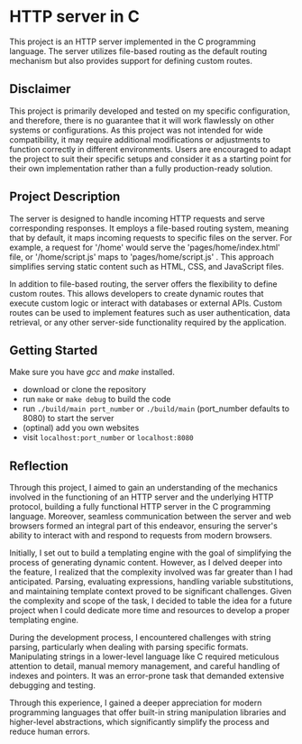 # HTTP server in C

This project is an HTTP server implemented in the C programming language.
The server utilizes file-based routing as the default routing mechanism but also
provides support for defining custom routes.

## Disclaimer

This project is primarily developed and tested on my specific configuration, and
therefore, there is no guarantee that it will work flawlessly on other systems or
configurations. As this project was not intended for wide compatibility, it may
require additional modifications or adjustments to function correctly in different
environments. Users are encouraged to adapt the project to suit their specific
setups and consider it as a starting point for their own implementation rather
than a fully production-ready solution.

## Project Description

The server is designed to handle incoming HTTP requests and serve corresponding
responses. It employs a file-based routing system, meaning that by default,
it maps incoming requests to specific files on the server. For example, a
request for '/home' would serve the 'pages/home/index.html' file, or
'/home/script.js' maps to 'pages/home/script.js' . This approach simplifies
serving static content such as HTML, CSS, and JavaScript files.

In addition to file-based routing, the server offers the flexibility to define
custom routes. This allows developers to create dynamic routes that execute
custom logic or interact with databases or external APIs. Custom routes can be
used to implement features such as user authentication, data retrieval, or any
other server-side functionality required by the application.

## Getting Started

Make sure you have _gcc_ and _make_ installed.

- download or clone the repository
- run `make` or `make debug` to build the code
- run `./build/main port_number` or `./build/main` (port_number defaults to 8080)
  to start the server
- (optinal) add you own websites
- visit `localhost:port_number` or `localhost:8080`

## Reflection

Through this project, I aimed to gain an understanding of the mechanics involved
in the functioning of an HTTP server and the underlying HTTP protocol, building
a fully functional HTTP server in the C programming language. Moreover, seamless
communication between the server and web browsers formed an integral part of this
endeavor, ensuring the server's ability to interact with and respond to requests
from modern browsers.

Initially, I set out to build a templating engine with the goal of simplifying
the process of generating dynamic content. However, as I delved deeper into the
feature, I realized that the complexity involved was far greater than I had anticipated.
Parsing, evaluating expressions, handling variable substitutions,
and maintaining template context proved to be significant challenges. Given the
complexity and scope of the task, I decided to table the idea for a future project
when I could dedicate more time and resources to develop a proper templating engine.

During the development process, I encountered challenges with string parsing, particularly
when dealing with parsing specific formats. Manipulating strings in a lower-level
language like C required meticulous attention to detail, manual memory management,
and careful handling of indexes and pointers. It was an error-prone task that demanded
extensive debugging and testing.

Through this experience, I gained a deeper appreciation for modern programming languages
that offer built-in string manipulation libraries and higher-level abstractions,
which significantly simplify the process and reduce human errors.
